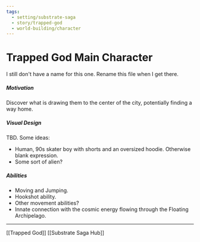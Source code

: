 ```yaml
---
tags:
  - setting/substrate-saga
  - story/trapped-god
  - world-building/character
---
```

# Trapped God Main Character

I still don't have a name for this one. Rename this file when I get there.

##### Motivation
Discover what is drawing them to the center of the city, potentially finding a way home.

##### Visual Design
TBD. Some ideas:
- Human, 90s skater boy with shorts and an oversized hoodie. Otherwise blank expression.
- Some sort of alien?

##### Abilities
- Moving and Jumping.
- Hookshot ability.
- Other movement abilities?
- Innate connection with the cosmic energy flowing through the Floating Archipelago.

---
[[Trapped God]]
[[Substrate Saga Hub]]